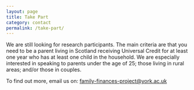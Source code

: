 ```yaml
---
layout: page
title: Take Part
category: contact
permalink: /take-part/
---
```


We are still looking for research participants. The main criteria are that you need to be a parent living in Scotland receiving Universal Credit for at least one year who has at least one child in the household. We are especially interested in speaking to parents under the age of 25; those living in rural areas; and/or those in couples. 

To find out more, email us on: <a href="mailto:family-finances-project@york.ac.uk">family-finances-project@york.ac.uk</a>

